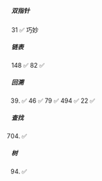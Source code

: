 
##### 

##### 双指针
31 ✅ 巧妙


##### 链表
148 ✅
82 ✅


##### 回溯
39. ✅
46 ✅
79 ✅
494 ✅
22 ✅



##### 查找
704. ✅



##### 树
94. ✅
